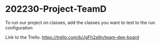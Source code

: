 # 202230-Project-TeamD
To run our project on classes, add the classes you want to test to the run configuration

Link to the Trello: https://trello.com/b/JgFh2a9n/team-dee-board